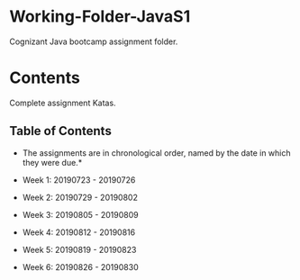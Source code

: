 # Working-Folder-JavaS1
Cognizant Java bootcamp assignment folder.

# Contents
Complete assignment Katas.

## Table of Contents 
* The assignments are in chronological order, named by the date in which they were due.*

* Week 1: 20190723 - 20190726  
* Week 2: 20190729 - 20190802  
* Week 3: 20190805 - 20190809  
* Week 4: 20190812 - 20190816  
* Week 5: 20190819 - 20190823  
* Week 6: 20190826 - 20190830


